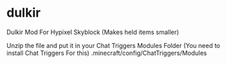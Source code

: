 # dulkir
Dulkir Mod For Hypixel Skyblock (Makes held items smaller)

Unzip the file and put it in your Chat Triggers Modules Folder (You need to install Chat Triggers For this)
.minecraft/config/ChatTriggers/Modules
